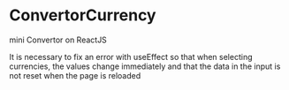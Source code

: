 # ConvertorCurrency
mini Convertor on ReactJS

It is necessary to fix an error with useEffect so that when selecting currencies, the values change immediately and that the data in the input is not reset when the page is reloaded
